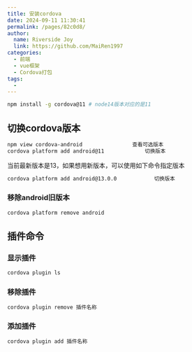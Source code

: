 ```yaml
---
title: 安装cordova
date: 2024-09-11 11:30:41
permalink: /pages/82c0d8/
author:
  name: Riverside Joy
  link: https://github.com/MaiRen1997
categories:
  - 前端
  - vue框架
  - Cordova打包
tags:
  - 
---
```

```sh
npm install -g cordova@11 # node14版本对应的是11
```

## 切换cordova版本

```sh
npm view cordova-android                查看可选版本
cordova platform add android@11             切换版本
```

当前最新版本是13，如果想用新版本，可以使用如下命令指定版本

```sh
cordova platform add android@13.0.0            切换版本
```

### 移除android旧版本

```sh
cordova platform remove android
```

## 插件命令

### 显示插件

```sh
cordova plugin ls
```

### 移除插件

```sh
cordova plugin remove 插件名称
```

### 添加插件

```sh
cordova plugin add 插件名称
```

